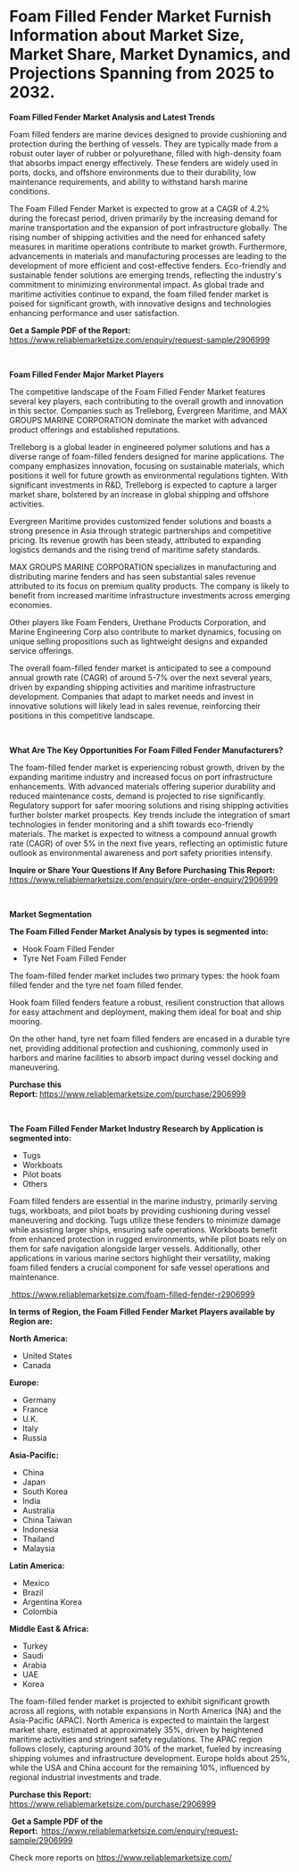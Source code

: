 <p><h1>Foam Filled Fender Market Furnish Information about Market Size, Market Share, Market Dynamics, and Projections Spanning from 2025 to 2032.</h1></p><p><strong>Foam Filled Fender Market Analysis and Latest Trends</strong></p>
<p><p>Foam filled fenders are marine devices designed to provide cushioning and protection during the berthing of vessels. They are typically made from a robust outer layer of rubber or polyurethane, filled with high-density foam that absorbs impact energy effectively. These fenders are widely used in ports, docks, and offshore environments due to their durability, low maintenance requirements, and ability to withstand harsh marine conditions.</p><p>The Foam Filled Fender Market is expected to grow at a CAGR of 4.2% during the forecast period, driven primarily by the increasing demand for marine transportation and the expansion of port infrastructure globally. The rising number of shipping activities and the need for enhanced safety measures in maritime operations contribute to market growth. Furthermore, advancements in materials and manufacturing processes are leading to the development of more efficient and cost-effective fenders. Eco-friendly and sustainable fender solutions are emerging trends, reflecting the industry's commitment to minimizing environmental impact. As global trade and maritime activities continue to expand, the foam filled fender market is poised for significant growth, with innovative designs and technologies enhancing performance and user satisfaction.</p></p>
<p><strong>Get a Sample PDF of the Report:&nbsp;</strong> <a href="https://www.reliablemarketsize.com/enquiry/request-sample/2906999?utm_campaign=2625&utm_medium=2&utm_source=Github&utm_content=ia&utm_term=12032025&utm_id=foam-filled-fender">https://www.reliablemarketsize.com/enquiry/request-sample/2906999</a></p>
<p>&nbsp;</p>
<p><strong>Foam Filled Fender Major Market Players</strong></p>
<p><p>The competitive landscape of the Foam Filled Fender Market features several key players, each contributing to the overall growth and innovation in this sector. Companies such as Trelleborg, Evergreen Maritime, and MAX GROUPS MARINE CORPORATION dominate the market with advanced product offerings and established reputations.</p><p>Trelleborg is a global leader in engineered polymer solutions and has a diverse range of foam-filled fenders designed for marine applications. The company emphasizes innovation, focusing on sustainable materials, which positions it well for future growth as environmental regulations tighten. With significant investments in R&D, Trelleborg is expected to capture a larger market share, bolstered by an increase in global shipping and offshore activities.</p><p>Evergreen Maritime provides customized fender solutions and boasts a strong presence in Asia through strategic partnerships and competitive pricing. Its revenue growth has been steady, attributed to expanding logistics demands and the rising trend of maritime safety standards. </p><p>MAX GROUPS MARINE CORPORATION specializes in manufacturing and distributing marine fenders and has seen substantial sales revenue attributed to its focus on premium quality products. The company is likely to benefit from increased maritime infrastructure investments across emerging economies.</p><p>Other players like Foam Fenders, Urethane Products Corporation, and Marine Engineering Corp also contribute to market dynamics, focusing on unique selling propositions such as lightweight designs and expanded service offerings.</p><p>The overall foam-filled fender market is anticipated to see a compound annual growth rate (CAGR) of around 5-7% over the next several years, driven by expanding shipping activities and maritime infrastructure development. Companies that adapt to market needs and invest in innovative solutions will likely lead in sales revenue, reinforcing their positions in this competitive landscape.</p></p>
<p>&nbsp;</p>
<p><strong>What Are The Key Opportunities For Foam Filled Fender Manufacturers?</strong></p>
<p><p>The foam-filled fender market is experiencing robust growth, driven by the expanding maritime industry and increased focus on port infrastructure enhancements. With advanced materials offering superior durability and reduced maintenance costs, demand is projected to rise significantly. Regulatory support for safer mooring solutions and rising shipping activities further bolster market prospects. Key trends include the integration of smart technologies in fender monitoring and a shift towards eco-friendly materials. The market is expected to witness a compound annual growth rate (CAGR) of over 5% in the next five years, reflecting an optimistic future outlook as environmental awareness and port safety priorities intensify.</p></p>
<p><strong>Inquire or Share Your Questions If Any Before Purchasing This Report:</strong> <a href="https://www.reliablemarketsize.com/enquiry/pre-order-enquiry/2906999?utm_campaign=2625&utm_medium=2&utm_source=Github&utm_content=ia&utm_term=12032025&utm_id=foam-filled-fender">https://www.reliablemarketsize.com/enquiry/pre-order-enquiry/2906999</a></p>
<p>&nbsp;</p>
<p><strong>Market Segmentation</strong></p>
<p><strong>The Foam Filled Fender Market Analysis by types is segmented into:</strong></p>
<p><ul><li>Hook Foam Filled Fender</li><li>Tyre Net Foam Filled Fender</li></ul></p>
<p><p>The foam-filled fender market includes two primary types: the hook foam filled fender and the tyre net foam filled fender. </p><p>Hook foam filled fenders feature a robust, resilient construction that allows for easy attachment and deployment, making them ideal for boat and ship mooring. </p><p>On the other hand, tyre net foam filled fenders are encased in a durable tyre net, providing additional protection and cushioning, commonly used in harbors and marine facilities to absorb impact during vessel docking and maneuvering.</p></p>
<p><strong>Purchase this Report:&nbsp;</strong><a href="https://www.reliablemarketsize.com/purchase/2906999?utm_campaign=2625&utm_medium=2&utm_source=Github&utm_content=ia&utm_term=12032025&utm_id=foam-filled-fender">https://www.reliablemarketsize.com/purchase/2906999</a></p>
<p>&nbsp;</p>
<p><strong>The Foam Filled Fender Market Industry Research by Application is segmented into:</strong></p>
<p><ul><li>Tugs</li><li>Workboats</li><li>Pilot boats</li><li>Others</li></ul></p>
<p><p>Foam filled fenders are essential in the marine industry, primarily serving tugs, workboats, and pilot boats by providing cushioning during vessel maneuvering and docking. Tugs utilize these fenders to minimize damage while assisting larger ships, ensuring safe operations. Workboats benefit from enhanced protection in rugged environments, while pilot boats rely on them for safe navigation alongside larger vessels. Additionally, other applications in various marine sectors highlight their versatility, making foam filled fenders a crucial component for safe vessel operations and maintenance.</p></p>
<p><a href="https://www.reliablemarketsize.com/foam-filled-fender-r2906999?utm_campaign=2625&utm_medium=2&utm_source=Github&utm_content=ia&utm_term=12032025&utm_id=foam-filled-fender">&nbsp;https://www.reliablemarketsize.com/foam-filled-fender-r2906999</a></p>
<p><strong>In terms of Region, the Foam Filled Fender Market Players available by Region are:</strong></p>
<p>
    <p> <strong> North America: </strong>
        <ul>
            <li>United States</li>
            <li>Canada</li>
        </ul>
        </p> 
    <p> <strong> Europe: </strong>
        <ul>
            <li>Germany</li>
            <li>France</li>
            <li>U.K.</li>
            <li>Italy</li>
            <li>Russia</li>
        </ul>
        </p> 
    <p> <strong> Asia-Pacific: </strong>
        <ul>
            <li>China</li>
            <li>Japan</li>
            <li>South Korea</li>
            <li>India</li>
            <li>Australia</li>
            <li>China Taiwan</li>
            <li>Indonesia</li>
            <li>Thailand</li>
            <li>Malaysia</li>
        </ul>
        </p> 
    <p> <strong> Latin America: </strong>
        <ul>
            <li>Mexico</li>
            <li>Brazil</li>
            <li>Argentina Korea</li>
            <li>Colombia</li>
        </ul>
        </p> 
    <p> <strong> Middle East & Africa: </strong>
        <ul>
            <li>Turkey</li>
            <li>Saudi</li>
            <li>Arabia</li>
            <li>UAE</li>
            <li>Korea</li>
        </ul>
    </p>
    </p>
<p><p>The foam-filled fender market is projected to exhibit significant growth across all regions, with notable expansions in North America (NA) and the Asia-Pacific (APAC). North America is expected to maintain the largest market share, estimated at approximately 35%, driven by heightened maritime activities and stringent safety regulations. The APAC region follows closely, capturing around 30% of the market, fueled by increasing shipping volumes and infrastructure development. Europe holds about 25%, while the USA and China account for the remaining 10%, influenced by regional industrial investments and trade.</p></p>
<p><strong>Purchase this Report: </strong><a href="https://www.reliablemarketsize.com/purchase/2906999?utm_campaign=2625&utm_medium=2&utm_source=Github&utm_content=ia&utm_term=12032025&utm_id=foam-filled-fender">https://www.reliablemarketsize.com/purchase/2906999</a></p>
<p>&nbsp;<strong>Get a Sample PDF of the Report:&nbsp;&nbsp;</strong><a href="https://www.reliablemarketsize.com/enquiry/request-sample/2906999?utm_campaign=2625&utm_medium=2&utm_source=Github&utm_content=ia&utm_term=12032025&utm_id=foam-filled-fender">https://www.reliablemarketsize.com/enquiry/request-sample/2906999</a></p>
<p><strong></strong></p>
<p>Check more reports on <a href="https://www.reliablemarketsize.com/?utm_campaign=2625&utm_medium=2&utm_source=Github&utm_content=ia&utm_term=12032025&utm_id=foam-filled-fender">https://www.reliablemarketsize.com/</a></p>
